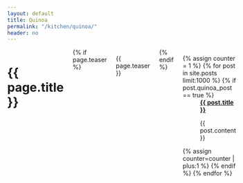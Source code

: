 ```yaml
---
layout: default
title: Quinoa
permalink: "/kitchen/quinoa/"
header: no
---
```


<div id="blog-index" class="row">
  <div class="small-12 columns t30">
    <h1>{{ page.title }}</h1>
    {% if page.teaser %}
      <p class="teaser">{{ page.teaser }}</p>
    {% endif %}
    <dl class="accordion" data-accordion>
      {% assign counter = 1 %}
      {% for post in site.posts limit:1000 %}
        {% if post.quinoa_post == true %}
          <dd class="accordion-navigation">
            <a href="#panel{{ counter }}"><span class="iconfont"></span><strong>{{ post.title }}</strong></a>
            <div id="panel{{ counter }}" class="content">
                    <p>{{ post.content }}</p>
            </div>
          </dd>
        {% assign counter=counter | plus:1 %}
        {% endif %}
      {% endfor %}
    </dl>
  </div><!-- /.small-12.columns -->
</div><!-- /.row -->
